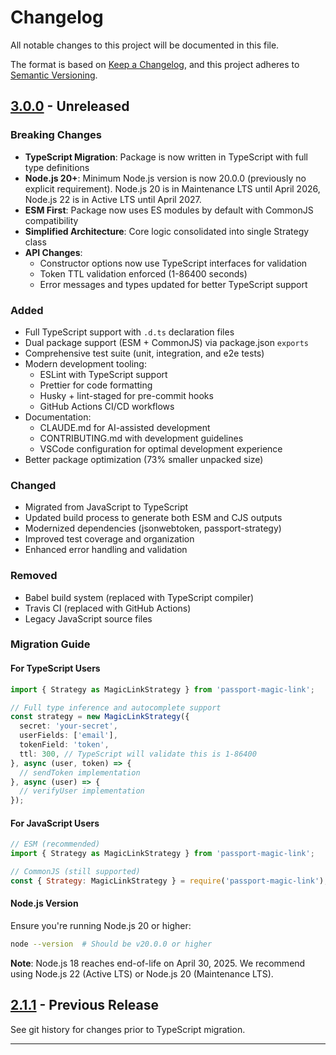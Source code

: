 # Changelog

All notable changes to this project will be documented in this file.

The format is based on [Keep a Changelog](https://keepachangelog.com/en/1.0.0/),
and this project adheres to [Semantic Versioning](https://semver.org/spec/v2.0.0.html).

## [3.0.0] - Unreleased

### Breaking Changes

- **TypeScript Migration**: Package is now written in TypeScript with full type definitions
- **Node.js 20+**: Minimum Node.js version is now 20.0.0 (previously no explicit requirement). Node.js 20 is in Maintenance LTS until April 2026, Node.js 22 is in Active LTS until April 2027.
- **ESM First**: Package now uses ES modules by default with CommonJS compatibility
- **Simplified Architecture**: Core logic consolidated into single Strategy class
- **API Changes**:
  - Constructor options now use TypeScript interfaces for validation
  - Token TTL validation enforced (1-86400 seconds)
  - Error messages and types updated for better TypeScript support

### Added

- Full TypeScript support with `.d.ts` declaration files
- Dual package support (ESM + CommonJS) via package.json `exports`
- Comprehensive test suite (unit, integration, and e2e tests)
- Modern development tooling:
  - ESLint with TypeScript support
  - Prettier for code formatting
  - Husky + lint-staged for pre-commit hooks
  - GitHub Actions CI/CD workflows
- Documentation:
  - CLAUDE.md for AI-assisted development
  - CONTRIBUTING.md with development guidelines
  - VSCode configuration for optimal development experience
- Better package optimization (73% smaller unpacked size)

### Changed

- Migrated from JavaScript to TypeScript
- Updated build process to generate both ESM and CJS outputs
- Modernized dependencies (jsonwebtoken, passport-strategy)
- Improved test coverage and organization
- Enhanced error handling and validation

### Removed

- Babel build system (replaced with TypeScript compiler)
- Travis CI (replaced with GitHub Actions)
- Legacy JavaScript source files

### Migration Guide

#### For TypeScript Users

```typescript
import { Strategy as MagicLinkStrategy } from 'passport-magic-link';

// Full type inference and autocomplete support
const strategy = new MagicLinkStrategy({
  secret: 'your-secret',
  userFields: ['email'],
  tokenField: 'token',
  ttl: 300, // TypeScript will validate this is 1-86400
}, async (user, token) => {
  // sendToken implementation
}, async (user) => {
  // verifyUser implementation
});
```

#### For JavaScript Users

```javascript
// ESM (recommended)
import { Strategy as MagicLinkStrategy } from 'passport-magic-link';

// CommonJS (still supported)
const { Strategy: MagicLinkStrategy } = require('passport-magic-link');
```

#### Node.js Version

Ensure you're running Node.js 20 or higher:

```bash
node --version  # Should be v20.0.0 or higher
```

**Note**: Node.js 18 reaches end-of-life on April 30, 2025. We recommend using Node.js 22 (Active LTS) or Node.js 20 (Maintenance LTS).

## [2.1.1] - Previous Release

See git history for changes prior to TypeScript migration.

---

[3.0.0]: https://github.com/vinialbano/passport-magic-link/compare/v2.1.1...v3.0.0
[2.1.1]: https://github.com/vinialbano/passport-magic-link/releases/tag/v2.1.1

